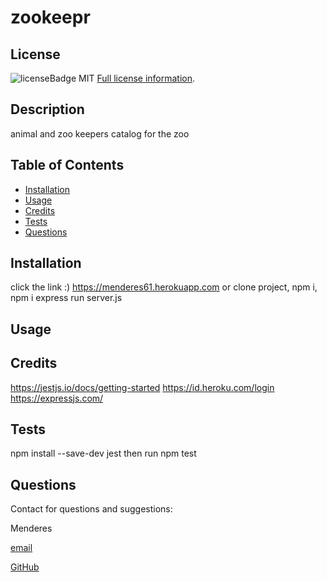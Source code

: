  # zookeepr
  
  ## License
  ![licenseBadge](https://img.shields.io/badge/License-MIT-blue.svg)
  MIT
  [Full license information]("MIT').
  
  
  ## Description
   animal and zoo keepers catalog for the zoo
  
  ## Table of Contents
  
  - [Installation](#installation)
  - [Usage](#usage)
  - [Credits](#credits)
  - [Tests](#tests)
  - [Questions](#contact)
  
  
  <a name="installation"></a>
  ## Installation
  click the link :) https://menderes61.herokuapp.com or clone project, npm i, npm i express run server.js
  
  <a name="usage"></a>
  ## Usage
  
  <a name="credits"></a>
  ## Credits
  https://jestjs.io/docs/getting-started
  https://id.heroku.com/login
  https://expressjs.com/
  
  <a name="tests"></a>
  ## Tests
  npm install --save-dev jest then run npm test
  
  <a name="contact"></a>
  ## Questions
  Contact for questions and suggestions:

  Menderes

  [email](mailto:mndrs.kc@gmail.com)

  [GitHub](https://github.com/mendereskoc)
  
